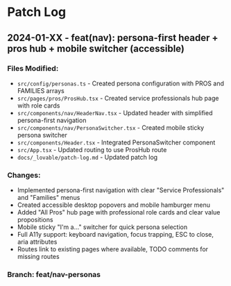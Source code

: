 # Patch Log

## 2024-01-XX - feat(nav): persona-first header + pros hub + mobile switcher (accessible)

### Files Modified:
- `src/config/personas.ts` - Created persona configuration with PROS and FAMILIES arrays
- `src/pages/pros/ProsHub.tsx` - Created service professionals hub page with role cards
- `src/components/nav/HeaderNav.tsx` - Updated header with simplified persona-first navigation
- `src/components/nav/PersonaSwitcher.tsx` - Created mobile sticky persona switcher
- `src/components/Header.tsx` - Integrated PersonaSwitcher component
- `src/App.tsx` - Updated routing to use ProsHub route
- `docs/_lovable/patch-log.md` - Updated patch log

### Changes:
- Implemented persona-first navigation with clear "Service Professionals" and "Families" menus
- Created accessible desktop popovers and mobile hamburger menu
- Added "All Pros" hub page with professional role cards and clear value propositions
- Mobile sticky "I'm a..." switcher for quick persona selection
- Full A11y support: keyboard navigation, focus trapping, ESC to close, aria attributes
- Routes link to existing pages where available, TODO comments for missing routes

### Branch: feat/nav-personas
